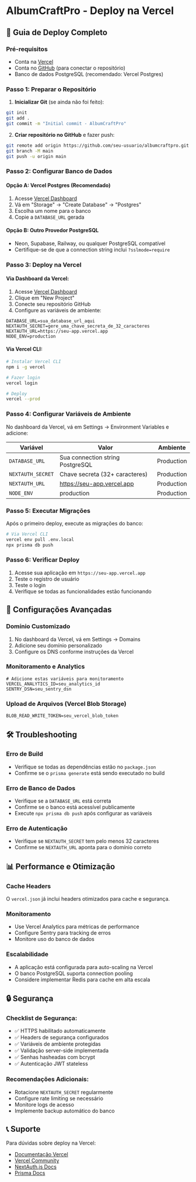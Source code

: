 # AlbumCraftPro - Deploy na Vercel

## 🚀 Guia de Deploy Completo

### Pré-requisitos
- Conta na [Vercel](https://vercel.com)
- Conta no [GitHub](https://github.com) (para conectar o repositório)
- Banco de dados PostgreSQL (recomendado: Vercel Postgres)

### Passo 1: Preparar o Repositório

1. **Inicializar Git** (se ainda não foi feito):
```bash
git init
git add .
git commit -m "Initial commit - AlbumCraftPro"
```

2. **Criar repositório no GitHub** e fazer push:
```bash
git remote add origin https://github.com/seu-usuario/albumcraftpro.git
git branch -M main
git push -u origin main
```

### Passo 2: Configurar Banco de Dados

#### Opção A: Vercel Postgres (Recomendado)
1. Acesse [Vercel Dashboard](https://vercel.com/dashboard)
2. Vá em "Storage" → "Create Database" → "Postgres"
3. Escolha um nome para o banco
4. Copie a `DATABASE_URL` gerada

#### Opção B: Outro Provedor PostgreSQL
- Neon, Supabase, Railway, ou qualquer PostgreSQL compatível
- Certifique-se de que a connection string inclui `?sslmode=require`

### Passo 3: Deploy na Vercel

#### Via Dashboard da Vercel:
1. Acesse [Vercel Dashboard](https://vercel.com/dashboard)
2. Clique em "New Project"
3. Conecte seu repositório GitHub
4. Configure as variáveis de ambiente:

```env
DATABASE_URL=sua_database_url_aqui
NEXTAUTH_SECRET=gere_uma_chave_secreta_de_32_caracteres
NEXTAUTH_URL=https://seu-app.vercel.app
NODE_ENV=production
```

#### Via Vercel CLI:
```bash
# Instalar Vercel CLI
npm i -g vercel

# Fazer login
vercel login

# Deploy
vercel --prod
```

### Passo 4: Configurar Variáveis de Ambiente

No dashboard da Vercel, vá em Settings → Environment Variables e adicione:

| Variável | Valor | Ambiente |
|----------|-------|----------|
| `DATABASE_URL` | Sua connection string PostgreSQL | Production |
| `NEXTAUTH_SECRET` | Chave secreta (32+ caracteres) | Production |
| `NEXTAUTH_URL` | https://seu-app.vercel.app | Production |
| `NODE_ENV` | production | Production |

### Passo 5: Executar Migrações

Após o primeiro deploy, execute as migrações do banco:

```bash
# Via Vercel CLI
vercel env pull .env.local
npx prisma db push
```

### Passo 6: Verificar Deploy

1. Acesse sua aplicação em `https://seu-app.vercel.app`
2. Teste o registro de usuário
3. Teste o login
4. Verifique se todas as funcionalidades estão funcionando

## 🔧 Configurações Avançadas

### Domínio Customizado
1. No dashboard da Vercel, vá em Settings → Domains
2. Adicione seu domínio personalizado
3. Configure os DNS conforme instruções da Vercel

### Monitoramento e Analytics
```env
# Adicione estas variáveis para monitoramento
VERCEL_ANALYTICS_ID=seu_analytics_id
SENTRY_DSN=seu_sentry_dsn
```

### Upload de Arquivos (Vercel Blob Storage)
```env
BLOB_READ_WRITE_TOKEN=seu_vercel_blob_token
```

## 🛠️ Troubleshooting

### Erro de Build
- Verifique se todas as dependências estão no `package.json`
- Confirme se o `prisma generate` está sendo executado no build

### Erro de Banco de Dados
- Verifique se a `DATABASE_URL` está correta
- Confirme se o banco está acessível publicamente
- Execute `npx prisma db push` após configurar as variáveis

### Erro de Autenticação
- Verifique se `NEXTAUTH_SECRET` tem pelo menos 32 caracteres
- Confirme se `NEXTAUTH_URL` aponta para o domínio correto

## 📊 Performance e Otimização

### Cache Headers
O `vercel.json` já inclui headers otimizados para cache e segurança.

### Monitoramento
- Use Vercel Analytics para métricas de performance
- Configure Sentry para tracking de erros
- Monitore uso do banco de dados

### Escalabilidade
- A aplicação está configurada para auto-scaling na Vercel
- O banco PostgreSQL suporta connection pooling
- Considere implementar Redis para cache em alta escala

## 🔒 Segurança

### Checklist de Segurança:
- ✅ HTTPS habilitado automaticamente
- ✅ Headers de segurança configurados
- ✅ Variáveis de ambiente protegidas
- ✅ Validação server-side implementada
- ✅ Senhas hasheadas com bcrypt
- ✅ Autenticação JWT stateless

### Recomendações Adicionais:
- Rotacione `NEXTAUTH_SECRET` regularmente
- Configure rate limiting se necessário
- Monitore logs de acesso
- Implemente backup automático do banco

## 📞 Suporte

Para dúvidas sobre deploy na Vercel:
- [Documentação Vercel](https://vercel.com/docs)
- [Vercel Community](https://github.com/vercel/vercel/discussions)
- [NextAuth.js Docs](https://next-auth.js.org/)
- [Prisma Docs](https://www.prisma.io/docs/)